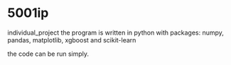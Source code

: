 # 5001ip
 individual_project
 the program is written in python with packages: 
 numpy, pandas, matplotlib, xgboost and scikit-learn

 the code can be run simply.